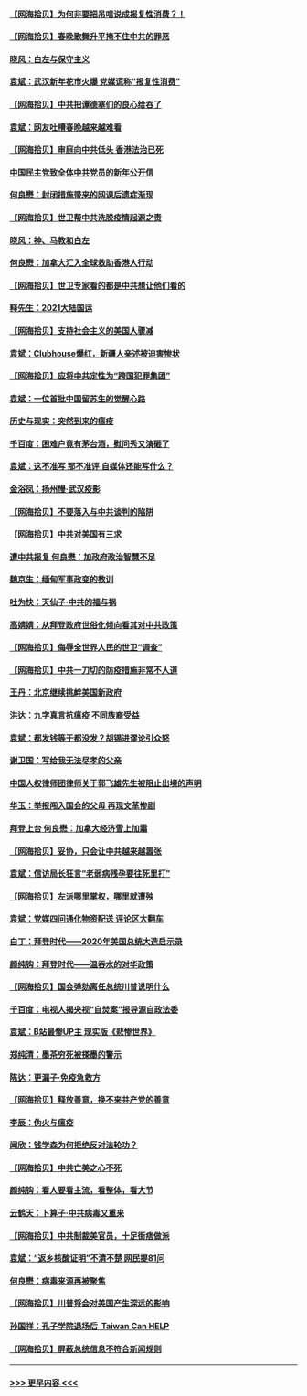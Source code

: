 #### [【网海拾贝】为何非要把吊唁说成报复性消费？！](../pages/nsc993/n12753738.md?t=02170651) 
#### [【网海拾贝】春晚歌舞升平掩不住中共的罪恶](../pages/nsc993/n12752025.md?t=02170651) 
#### [晓风：白左与保守主义](../pages/nsc993/n12752016.md?t=02170651) 
#### [袁斌：武汉新年花市火爆 党媒谎称“报复性消费”](../pages/nsc993/n12751938.md?t=02170651) 
#### [【网海拾贝】中共把谭德塞们的良心给吞了](../pages/nsc993/n12750636.md?t=02170651) 
#### [袁斌：网友吐槽春晚越来越难看](../pages/nsc993/n12750619.md?t=02170651) 
#### [【网海拾贝】审庭向中共低头 香港法治已死](../pages/nsc993/n12748910.md?t=02170651) 
#### [中国民主党致全体中共党员的新年公开信](../pages/nsc993/n12747581.md?t=02170651) 
#### [何良懋：封闭措施带来的网课后遗症渐现](../pages/nsc993/n12747478.md?t=02170651) 
#### [【网海拾贝】世卫帮中共洗脱疫情起源之责](../pages/nsc993/n12746838.md?t=02170651) 
#### [晓风：神、马教和白左](../pages/nsc993/n12746828.md?t=02170651) 
#### [何良懋：加拿大汇入全球救助香港人行动](../pages/nsc993/n12746719.md?t=02170651) 
#### [【网海拾贝】世卫专家看的都是中共想让他们看的](../pages/nsc993/n12744865.md?t=02170651) 
#### [释先生：2021大陆国运](../pages/nsc993/n12744813.md?t=02170651) 
#### [【网海拾贝】支持社会主义的美国人骤减](../pages/nsc993/n12742476.md?t=02170651) 
#### [袁斌：Clubhouse爆红，新疆人亲述被迫害惨状](../pages/nsc993/n12742407.md?t=02170651) 
#### [【网海拾贝】应将中共定性为“跨国犯罪集团”](../pages/nsc993/n12740430.md?t=02170651) 
#### [袁斌：一位首批中国留苏生的觉醒心路](../pages/nsc993/n12740396.md?t=02170651) 
#### [历史与现实：突然到来的瘟疫](../pages/nsc993/n12738507.md?t=02170651) 
#### [千百度：困难户竟有茅台酒，慰问秀又演砸了](../pages/nsc993/n12738362.md?t=02170651) 
#### [袁斌：这不准写 那不准评 自媒体还能写什么？](../pages/nsc993/n12737833.md?t=02170651) 
#### [金浴凤：扬州慢‧武汉疫影](../pages/nsc993/n12737248.md?t=02170651) 
#### [【网海拾贝】不要落入与中共谈判的陷阱](../pages/nsc993/n12735229.md?t=02170651) 
#### [【网海拾贝】中共对美国有三求](../pages/nsc993/n12735197.md?t=02170651) 
#### [遭中共报复 何良懋：加政府政治智慧不足](../pages/nsc993/n12734323.md?t=02170651) 
#### [魏京生：缅甸军事政变的教训](../pages/nsc993/n12732470.md?t=02170651) 
#### [吐为快：天仙子·中共的福与祸](../pages/nsc993/n12732165.md?t=02170651) 
#### [高婧婧：从拜登政府世俗化倾向看其对中共政策](../pages/nsc993/n12730028.md?t=02170651) 
#### [【网海拾贝】侮辱全世界人民的世卫“调查”](../pages/nsc993/n12727884.md?t=02170651) 
#### [【网海拾贝】中共一刀切的防疫措施非常不人道](../pages/nsc993/n12724879.md?t=02170651) 
#### [王丹：北京继续挑衅美国新政府](../pages/nsc993/n12722456.md?t=02170651) 
#### [洪达：九字真言抗瘟疫 不同族裔受益](../pages/nsc993/n12722448.md?t=02170651) 
#### [袁斌：都发钱等于都没发？胡锡进谬论引众怒](../pages/nsc993/n12722393.md?t=02170651) 
#### [谢卫国：写给我无法尽孝的父亲](../pages/nsc993/n12720325.md?t=02170651) 
#### [中国人权律师团律师关于郭飞雄先生被阻止出境的声明](../pages/nsc993/n12720203.md?t=02170651) 
#### [华玉：举报闯入国会的父母 再现文革惨剧](../pages/nsc993/n12719070.md?t=02170651) 
#### [拜登上台 何良懋：加拿大经济雪上加霜](../pages/nsc993/n12718943.md?t=02170651) 
#### [【网海拾贝】妥协，只会让中共越来越嚣张](../pages/nsc993/n12717392.md?t=02170651) 
#### [袁斌：信访局长狂言“老弱病残孕要往死里打”](../pages/nsc993/n12717343.md?t=02170651) 
#### [【网海拾贝】左派哪里掌权，哪里就遭殃](../pages/nsc993/n12715009.md?t=02170651) 
#### [袁斌：党媒四问通化物资配送 评论区大翻车](../pages/nsc993/n12714950.md?t=02170651) 
#### [白丁：拜登时代——2020年美国总统大选启示录](../pages/nsc993/n12714920.md?t=02170651) 
#### [颜纯钩：拜登时代——温吞水的对华政策](../pages/nsc993/n12713245.md?t=02170651) 
#### [【网海拾贝】国会弹劾离任总统川普说明什么](../pages/nsc993/n12712816.md?t=02170651) 
#### [千百度：电视人揭央视“自焚案”报导源自政法委](../pages/nsc993/n12709760.md?t=02170651) 
#### [袁斌：B站最惨UP主 现实版《悲惨世界》](../pages/nsc993/n12709686.md?t=02170651) 
#### [郑纯清：墨茶穷死被搽墨的警示](../pages/nsc993/n12709262.md?t=02170651) 
#### [陈达：更漏子·免疫急救方](../pages/nsc993/n12709244.md?t=02170651) 
#### [【网海拾贝】释放善意，换不来共产党的善意](../pages/nsc993/n12708361.md?t=02170651) 
#### [李辰：伪火与瘟疫](../pages/nsc993/n12707981.md?t=02170651) 
#### [闻欣：钱学森为何拒绝反对法轮功？](../pages/nsc993/n12707407.md?t=02170651) 
#### [【网海拾贝】中共亡美之心不死](../pages/nsc993/n12707621.md?t=02170651) 
#### [颜纯钩：看人要看主流，看整体，看大节](../pages/nsc993/n12707536.md?t=02170651) 
#### [云鹤天：卜算子‧中共病毒又重来](../pages/nsc993/n12707408.md?t=02170651) 
#### [【网海拾贝】中共制裁美官员，十足街痞做派](../pages/nsc993/n12705115.md?t=02170651) 
#### [袁斌：“返乡核酸证明”不清不楚 网民提81问](../pages/nsc993/n12704982.md?t=02170651) 
#### [何良懋：病毒来源再被聚焦](../pages/nsc993/n12704944.md?t=02170651) 
#### [【网海拾贝】川普将会对美国产生深远的影响](../pages/nsc993/n12703045.md?t=02170651) 
#### [孙国祥：孔子学院退场后  Taiwan Can HELP](../pages/nsc993/n12702430.md?t=02170651) 
#### [【网海拾贝】屏蔽总统信息不符合新闻规则](../pages/nsc993/n12699998.md?t=02170651) 

----
#### [ >>> 更早内容 <<< ](../indexes/nsc993-earlier.md)
